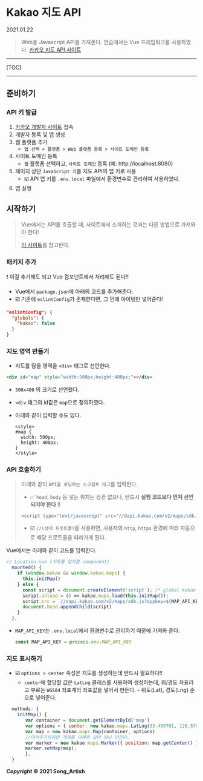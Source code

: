 # Kakao 지도 API

2021.01.22

> Web용 Javascript API를 가져온다. 연습에서는 Vue 프레임워크를 사용하였다.  [카카오 지도 API 사이트](https://apis.map.kakao.com/web/guide/)

---

[TOC]

---



## 준비하기

### API 키 발급

1. [카카오 개발자 사이트](https://developers.kakao.com) 접속
2. 개발자 등록 및 앱 생성
3. 웹 플랫폼 추가
   - `앱 선택 > 플랫폼 > Web 플랫폼 등록 > 사이트 도메인 등록`
4. 사이트 도메인 등록
   - `웹` 플랫폼 선택하고, `사이트 도메인` 등록 (예: http://localhost:8080)
5. 페이지 상단 `JavaScript 키`를 지도 API의 앱 키로 사용
   - :ballot_box_with_check: API 앱 키를 `.env.local` 파일에서 환경변수로 관리하여 사용하였다.
6. 앱 실행



## 시작하기

> Vue에서는 API를 호출할 때, 사이트에서 소개하는 것과는 다른 방법으로 가져와야 한다!
>
> [이 사이트](https://velog.io/@sdsdsrd/Vue.js%EC%97%90%EC%84%9C-%EC%B9%B4%EC%B9%B4%EC%98%A4%EB%A7%B5API-%EC%82%AC%EC%9A%A9%ED%95%98%EA%B8%B0)를 참고한다.

### 패키지 추가

:heavy_exclamation_mark: 이걸 추가해도 되고 Vue 컴포넌트에서 처리해도 된다!!

- Vue에서 `package.json`에 아래의 코드를 추가해준다.
- :ballot_box_with_check: 기존에 `eslintConfig`가 존재한다면, 그 안에 아이템만 넣어준다!

```json
"eslintConfig": {
  "globals": {
    "kakao": false
  }
}
```



### 지도 영역 만들기

- 지도를 담을 영역을 `<div>` 태그로 선언한다.

```html
<div id="map" style="width:500px;height:400px;"></div>
```

- `500x400` 의 크기로 선언했다.

- `<div` 태그의 id값은 `map`으로 정의하였다.

- 아래와 같이 입력할 수도 있다.

  ```vue
  <style>
  #map {
    width: 500px;
    height: 400px;
  }
  </style>
  ```

  

### API 호출하기

> 아래와 같이 `API를 로딩하는 스크립트 태그`를 입력한다.
>
> - :white_check_mark: `head`, `body` 등 넣는 위치는 상관 없으나, 반드시 **실행 코드보다 먼저 선언되어야 한다** !!
>
> ```javascript
> <script type="text/javascript" src="//dapi.kakao.com/v2/maps/sdk.js?appkey=발급받은 APP KEY를 넣으시면 됩니다."></script>
> ```
>
> - :ballot_box_with_check: `//(상대 프로토콜)`을 사용하면, 사용자의 `http`, `https` 환경에 따라 자동으로 해당 프로토콜을 따라가게 된다.

Vue에서는 아래와 같이 코드를 입력한다.

```javascript
// Location.vue (지도를 입력할 component)
  mounted() {
    if (window.kakao && window.kakao.maps) {
      this.initMap()
    } else {
      const script = document.createElement('script'); /* global kakao */
      script.onload = () => kakao.maps.load(this.initMap()); 
      script.src = `//dapi.kakao.com/v2/maps/sdk.js?appkey=${MAP_API_KEY}`;
      document.head.appendChild(script)
    }
  },
```

- `MAP_API_KEY`는 `.env.local`에서 환경변수로 관리하기 때문에 가져와 준다.

  ```javascript
  const MAP_API_KEY = process.env.MAP_API_KEY
  ```



### 지도 표시하기

- :ballot_box_with_check: `options > center` 속성은 지도를 생성하는데 반드시 필요하다!!
  - `center`에 할당할 값은 `LatLng` 클래스를 사용하여 생성하는데, 위/경도 좌표라고 부르는 `WGS84` 좌표계의 좌표값을 넣어서 만든다. - 위도(Lat), 경도(Lng) 순으로 넣어준다.

```javascript
  methods: {
    initMap() {
       var container = document.getElementById('map')
       var options = { center: new kakao.maps.LatLng(33.450701, 126.570667), level: 3 }
       var map = new kakao.maps.Map(container, options) 
       //마커추가하려면 객체를 아래와 같이 하나 만든다. 
       var marker = new kakao.maps.Marker({ position: map.getCenter() })
       marker.setMap(map); 
       }, 
  }
```



***Copyright* © 2021 Song_Artish**